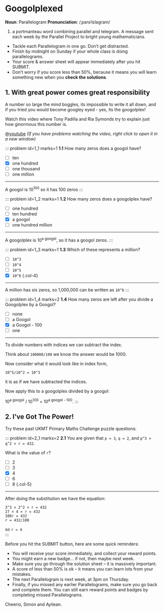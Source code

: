 # Googolplexed

<div class="dictionary">

__Noun__: Parallelogram
__Pronunciation__: /ˌparəˈlɛləɡram/

1. a portmanteau word combining parallel and telegram. A message sent each
week by the Parallel Project to bright young mathematicians.

</div>

*	Tackle each Parallelogram in one go. Don’t get distracted.
*	Finish by midnight on Sunday if your whole class is doing parallelograms.
*	Your score & answer sheet will appear immediately after you hit SUBMIT.
*	Don’t worry if you score less than 50%, because it means you will learn something new when you __check the solutions__.


## 1. With great power comes great responsibility

A number so large the mind boggles, its impossible to write it all down, and if you tried you would become googley eyed - yes, its the googolplex!  

Watch this video where Tony Padilla and Ria Symonds try to explain just how ginormous this number is.

@[youtube](8GEebx72-qs?rel=0) _(If you have problems watching the video, right click to open it in a new window)_

::: problem id=1_1 marks=1
__1.1__ How many zeros does a googol have?

* [ ] ten
* [x] one hundred
* [ ] one thousand
* [ ] one million

---

A googol is 10<sup>100</sup> so it has 100 zeros
:::

::: problem id=1_2 marks=1
__1.2__ How many zeros does a googolplex have?

* [ ] one hundred
* [ ] ten hundred
* [x] a googol
* [ ] one hundred million

---

A googolplex is 10<sup>a googol</sup>, so it has a googol zeros.
:::

::: problem id=1_3 marks=1
__1.3__ Which of these represents a million?

* [ ] `10^3`
* [ ] `10^4`
* [ ] `10^5`
* [x] `10^6`
{.col-4}

---

A million has six zeros, so 1,000,000 can be written as `10^6`
:::

::: problem id=1_4 marks=2
__1.4__ How many zeros are left after you divide a Googolplex by a Googol?

* [ ] none
* [ ] a Googol
* [x] a Googol - 100
* [ ] one

---

To divide numbers with indices we can subtract the index.  

Think about `100000/100` we know the answer would be 1000.  

Now consider what it would look like in index form,  

`10^5/10^2 = 10^3`

it is as if we have subtracted the indices.  

Now apply this to a googolplex divided by a googol:  

10<sup>a googol</sup> / 10<sup>100</sup> = 10<sup>a googol - 100</sup>.
:::

## 2. I've Got The Power!

Try these past UKMT Primary Maths Challenge puzzle questions:

::: problem id=2_1 marks=2
__2.1__ You are given that `p = 3`, `q = 2`, and `p^3 × q^2 × r = 432`.  

What is the value of `r`?

* [ ] 2
* [ ] 3
* [x] 4
* [ ] 6
* [ ] 8
{.col-5}
---

After doing the substitution we have the equation:  

`3^3 × 2^2 × r = 432`  
`27 × 4 × r = 432`  
`108r = 432`  
`r = 432/108`  

so `r = 4`  
:::


Before you hit the SUBMIT button, here are some quick reminders:

*	You will receive your score immediately, and collect your reward points.
*	You might earn a new badge... if not, then maybe next week.
*	Make sure you go through the solution sheet – it is massively important.
*	A score of less than 50% is ok – it means you can learn lots from your mistakes.
*	The next Parallelogram is next week, at 3pm on Thursday.
*	Finally, if you missed any earlier Parallelograms, make sure you go back and complete them. You can still earn reward points and badges by completing missed Parallelograms.

Cheerio,
Simon and Ayliean.
